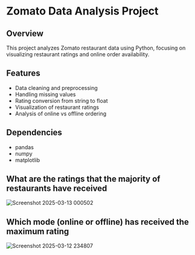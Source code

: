 # Zomato Data Analysis Project

## Overview
This project analyzes Zomato restaurant data using Python, focusing on visualizing restaurant ratings and online order availability.

## Features
- Data cleaning and preprocessing
- Handling missing values
- Rating conversion from string to float
- Visualization of restaurant ratings
- Analysis of online vs offline ordering

## Dependencies
- pandas
- numpy 
- matplotlib


## What are the ratings that the majority of restaurants have received

![Screenshot 2025-03-13 000502](https://github.com/user-attachments/assets/50f3fe56-4b93-4b77-9382-63d549edf30e)

## Which mode (online or offline) has received the maximum rating
![Screenshot 2025-03-12 234807](https://github.com/user-attachments/assets/8857c632-d24e-43a2-be4b-fac06199d908)
